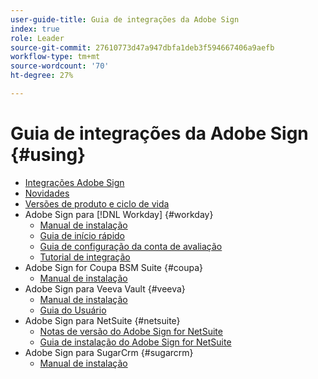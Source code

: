 ```yaml
---
user-guide-title: Guia de integrações da Adobe Sign
index: true
role: Leader
source-git-commit: 27610773d47a947dbfa1deb3f594667406a9aefb
workflow-type: tm+mt
source-wordcount: '70'
ht-degree: 27%

---
```



# Guia de integrações da Adobe Sign {#using}

+ [Integrações Adobe Sign](home.md)
+ [Novidades](whats-new.md)
+ [Versões de produto e ciclo de vida](versions.md)
+ Adobe Sign para [!DNL Workday] {#workday}
   + [Manual de instalação](workday/install.md)
   + [Guia de início rápido](workday/quick-start.md)
   + [Guia de configuração da conta de avaliação](workday/trial-install.md)
   + [Tutorial de integração](workday/tutorial-video.md)
+ Adobe Sign for Coupa BSM Suite {#coupa}
   + [Manual de instalação](coupa/install.md)
+ Adobe Sign para Veeva Vault {#veeva}
   + [Manual de instalação](veeva/install.md)
   + [Guia do Usuário](veeva/user.md)
+ Adobe Sign para NetSuite {#netsuite}
   + [Notas de versão do Adobe Sign for NetSuite](netsuite/release-notes.md)
   + [Guia de instalação do Adobe Sign for NetSuite](netsuite/install.md)
+ Adobe Sign para SugarCrm {#sugarcrm}
   + [Manual de instalação](sugarcrm/install.md)

